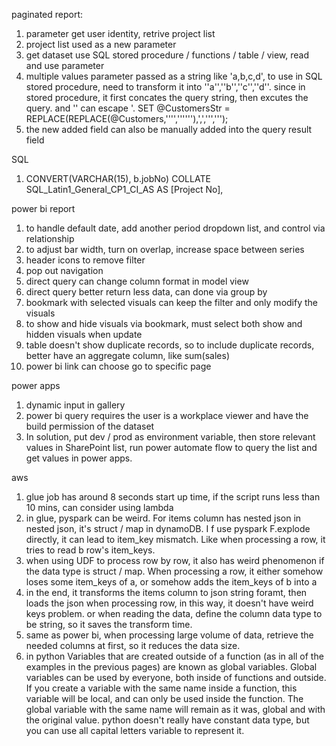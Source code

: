 paginated report:
1. parameter get user identity, retrive project list
2. project list used as a new parameter
3. get dataset use SQL stored procedure / functions / table / view, read and use parameter
4. multiple values parameter passed as a string like 'a,b,c,d', to use in SQL stored procedure, need to transform it into ''a'',''b'',''c'',''d''. 
since in stored procedure, it first concates the query string, then excutes the query. and '' can escape '.
SET @CustomersStr = REPLACE(REPLACE(@Customers,'''',''''''),',',''',''');
5. the new added field can also be manually added into the query result field

SQL
1. CONVERT(VARCHAR(15), b.jobNo) COLLATE SQL_Latin1_General_CP1_CI_AS AS [Project No],

power bi report
1. to handle default date, add another period dropdown list, and control via relationship
2. to adjust bar width, turn on overlap, increase space between series
3. header icons to remove filter 
4. pop out navigation
5. direct query can change column format in model view
6. direct query better return less data, can done via group by
7. bookmark with selected visuals can keep the filter and only modify the visuals
8. to show and hide visuals via bookmark, must select both show and hidden visuals when update
9. table doesn't show duplicate records, so to include duplicate records, better have an aggregate column, like sum(sales)
10. power bi link can choose go to specific page

power apps
1. dynamic input in gallery
2. power bi query requires the user is a workplace viewer and have the build permission of the dataset
3. In solution, put dev / prod as environment variable, then store relevant values in SharePoint list, run power automate flow to query the list and get values in power apps.

aws
1. glue job has around 8 seconds start up time, if the script runs less than 10 mins, can consider using lambda
2. in glue, pyspark can be weird. For items column has nested json in nested json, it's struct / map in dynamoDB. I f use pyspark F.explode directly, it can lead to item_key mismatch. Like when processing a row, it tries to read b row's item_keys.
3. when using UDF to process row by row, it also has weird phenomenon if the data type is struct / map. When processing a row, it either somehow loses some item_keys of a, or somehow adds the item_keys of b into a
4. in the end, it transforms the items column to json string foramt, then loads the json when processing row, in this way, it doesn't have weird keys problem. 
or when reading the data, define the column data type to be string, so it saves the transform time.
5. same as power bi, when processing large volume of data, retrieve the needed columns at first, so it reduces the data size.
6. in python Variables that are created outside of a function (as in all of the examples in the previous pages) are known as global variables.
Global variables can be used by everyone, both inside of functions and outside.
If you create a variable with the same name inside a function, this variable will be local, and can only be used inside the function. The global variable with the same name will remain as it was, global and with the original value.
python doesn't really have constant data type, but you can use all capital letters variable to represent it.
